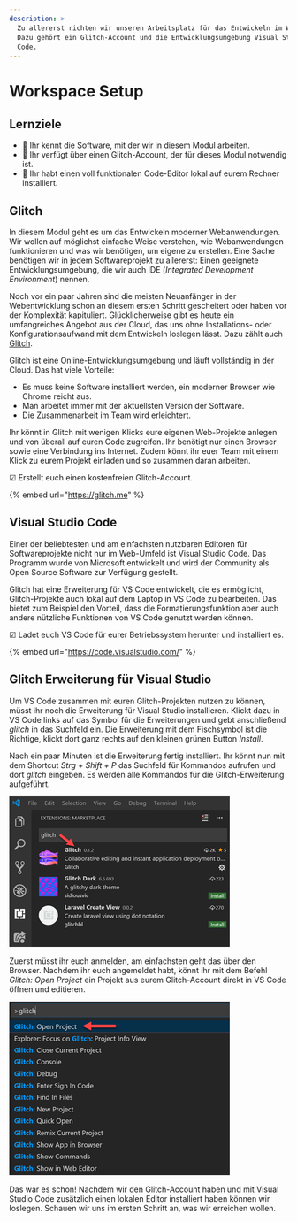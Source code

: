 ```yaml
---
description: >-
  Zu allererst richten wir unseren Arbeitsplatz für das Entwickeln im Web ein.
  Dazu gehört ein Glitch-Account und die Entwicklungsumgebung Visual Studio
  Code.
---
```


# Workspace Setup

## Lernziele

* 🎯 Ihr kennt die Software, mit der wir in diesem Modul arbeiten.
* 🎯 Ihr verfügt über einen Glitch-Account, der für dieses Modul notwendig ist.
* 🎯 Ihr habt einen voll funktionalen Code-Editor lokal auf eurem Rechner installiert.

## Glitch

In diesem Modul geht es um das Entwickeln moderner Webanwendungen. Wir wollen auf möglichst einfache Weise verstehen, wie Webanwendungen funktionieren und was wir benötigen, um eigene zu erstellen. Eine Sache benötigen wir in jedem Softwareprojekt zu allererst: Einen geeignete Entwicklungsumgebung, die wir auch IDE \(_Integrated Development Environment_\) nennen.

Noch vor ein paar Jahren sind die meisten Neuanfänger in der Webentwicklung schon an diesem ersten Schritt gescheitert oder haben vor der Komplexität kapituliert. Glücklicherweise gibt es heute ein umfangreiches Angebot aus der Cloud, das uns ohne Installations- oder Konfigurationsaufwand mit dem Entwickeln loslegen lässt. Dazu zählt auch [Glitch](https://glitch.me/).

Glitch ist eine Online-Entwicklungsumgebung und läuft vollständig in der Cloud. Das hat viele Vorteile:

* Es muss keine Software installiert werden, ein moderner Browser wie Chrome reicht aus.
* Man arbeitet immer mit der aktuellsten Version der Software.
* Die Zusammenarbeit im Team wird erleichtert.

Ihr könnt in Glitch mit wenigen Klicks eure eigenen Web-Projekte anlegen und von überall auf euren Code zugreifen. Ihr benötigt nur einen Browser sowie eine Verbindung ins Internet. Zudem könnt ihr euer Team mit einem Klick zu eurem Projekt einladen und so zusammen daran arbeiten.

☑ Erstellt euch einen kostenfreien Glitch-Account.

{% embed url="https://glitch.me" %}

## Visual Studio Code

Einer der beliebtesten und am einfachsten nutzbaren Editoren für Softwareprojekte nicht nur im Web-Umfeld ist Visual Studio Code. Das Programm wurde von Microsoft entwickelt und wird der Community als Open Source Software zur Verfügung gestellt.

Glitch hat eine Erweiterung für VS Code entwickelt, die es ermöglicht, Glitch-Projekte auch lokal auf dem Laptop in VS Code zu bearbeiten. Das bietet zum Beispiel den Vorteil, dass die Formatierungsfunktion aber auch andere nützliche Funktionen von VS Code genutzt werden können.

☑ Ladet euch VS Code für eurer Betriebssystem herunter und installiert es.

{% embed url="https://code.visualstudio.com/" %}

## Glitch Erweiterung für Visual Studio

Um VS Code zusammen mit euren Glitch-Projekten nutzen zu können, müsst ihr noch die Erweiterung für Visual Studio installieren. Klickt dazu in VS Code links auf das Symbol für die Erweiterungen und gebt anschließend _glitch_ in das Suchfeld ein. Die Erweiterung mit dem Fischsymbol ist die Richtige, klickt dort ganz rechts auf den kleinen grünen Button _Install_.

Nach ein paar Minuten ist die Erweiterung fertig installiert. Ihr könnt nun mit dem Shortcut _Strg + Shift + P_  das Suchfeld für Kommandos aufrufen und dort _glitch_ eingeben. Es werden alle Kommandos für die Glitch-Erweiterung aufgeführt. 

![](.gitbook/assets/image%20%2839%29.png)

Zuerst müsst ihr euch anmelden, am einfachsten geht das über den Browser. Nachdem ihr euch angemeldet habt, könnt ihr mit dem Befehl _Glitch: Open Project_ ein Projekt aus eurem Glitch-Account direkt in VS Code öffnen und editieren.

![](.gitbook/assets/image%20%2844%29.png)

Das war es schon! Nachdem wir den Glitch-Account haben und mit Visual Studio Code zusätzlich einen lokalen Editor installiert haben können wir loslegen. Schauen wir uns im ersten Schritt an, was wir erreichen wollen.

